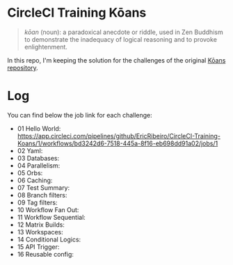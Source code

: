# CircleCI Training Kōans

> _kōan_ (noun): a paradoxical anecdote or riddle, used in Zen Buddhism to demonstrate the inadequacy of logical reasoning and to provoke enlightenment.

In this repo, I'm keeping the solution for the challenges of the original [Kōans repository](https://github.com/circleci/CircleCI-Training-Koans).

# Log

You can find below the job link for each challenge:

 - 01 Hello World: https://app.circleci.com/pipelines/github/EricRibeiro/CircleCI-Training-Koans/1/workflows/bd3242d6-7518-445a-8f16-eb698dd91a02/jobs/1
 - 02 Yaml: 
 - 03 Databases: 
 - 04 Parallelism:
 - 05 Orbs: 
 - 06 Caching: 
 - 07 Test Summary: 
 - 08 Branch filters:
 - 09 Tag filters:
 - 10 Workflow Fan Out:
 - 11 Workflow Sequential:
 - 12 Matrix Builds: 
 - 13 Workspaces: 
 - 14 Conditional Logics:
 - 15 API Trigger:
 - 16 Reusable config:
